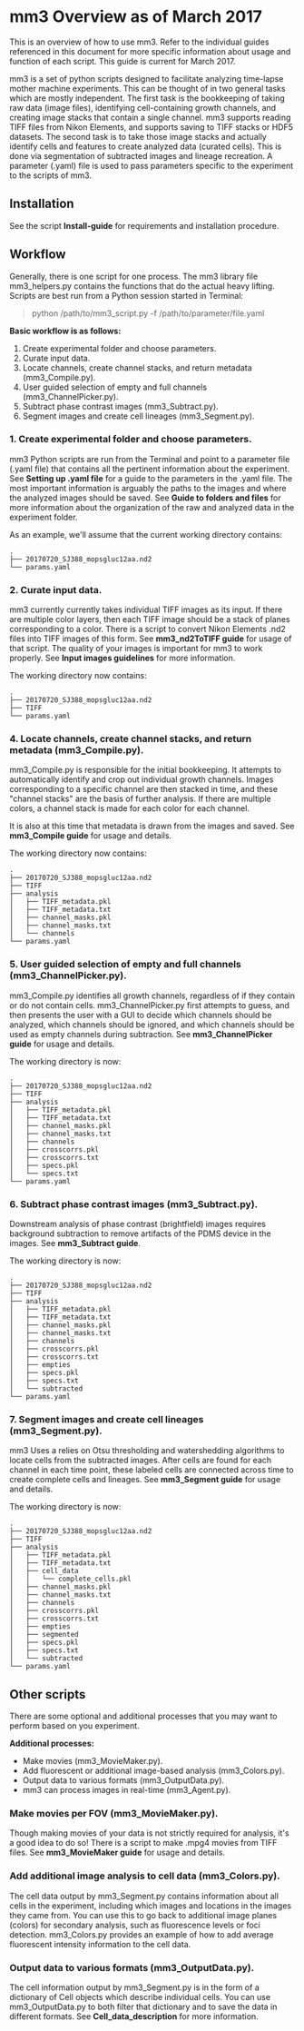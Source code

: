 # mm3 Overview as of March 2017

This is an overview of how to use mm3. Refer to the individual guides referenced in this document for more specific information about usage and function of each script. This guide is current for March 2017.

mm3 is a set of python scripts designed to facilitate analyzing time-lapse mother machine experiments. This can be thought of in two general tasks which are mostly independent. The first task is the bookkeeping of taking raw data (image files), identifying cell-containing growth channels, and creating image stacks that contain a single channel. mm3 supports reading TIFF files from Nikon Elements, and supports saving to TIFF stacks or HDF5 datasets. The second task is to take those image stacks and actually identify cells and features to create analyzed data (curated cells). This is done via segmentation of subtracted images and lineage recreation. A parameter (.yaml) file is used to pass parameters specific to the experiment to the scripts of mm3.

## Installation

See the script **Install-guide** for requirements and installation procedure.

## Workflow

Generally, there is one script for one process. The mm3 library file mm3_helpers.py contains the functions that do the actual heavy lifting. Scripts are best run from a Python session started in Terminal:

> python /path/to/mm3_script.py -f /path/to/parameter/file.yaml

**Basic workflow is as follows:**

1. Create experimental folder and choose parameters.
2. Curate input data.
3. Locate channels, create channel stacks, and return metadata (mm3_Compile.py).
4. User guided selection of empty and full channels (mm3_ChannelPicker.py).
5. Subtract phase contrast images (mm3_Subtract.py).
6. Segment images and create cell lineages (mm3_Segment.py).

### 1. Create experimental folder and choose parameters.

mm3 Python scripts are run from the Terminal and point to a parameter file (.yaml file) that contains all the pertinent information about the experiment. See **Setting up .yaml file** for a guide to the parameters in the .yaml file. The most important information is arguably the paths to the images and where the analyzed images should be saved. See **Guide to folders and files** for more information about the organization of the raw and analyzed data in the experiment folder.

As an example, we'll assume that the current working directory contains:
```
.
├── 20170720_SJ388_mopsgluc12aa.nd2
└── params.yaml
```

### 2. Curate input data.

mm3 currently currently takes individual TIFF images as its input. If there are multiple color layers, then each TIFF image should be a stack of planes corresponding to a color. There is a script to convert Nikon Elements .nd2 files into TIFF images of this form. See **mm3_nd2ToTIFF guide** for usage of that script. The quality of your images is important for mm3 to work properly. See **Input images guidelines** for more information.

The working directory now contains:
```
.
├── 20170720_SJ388_mopsgluc12aa.nd2
├── TIFF
└── params.yaml
```

### 4. Locate channels, create channel stacks, and return metadata (mm3_Compile.py).

mm3_Compile.py is responsible for the initial bookkeeping. It attempts to automatically identify and crop out individual growth channels. Images corresponding to a specific channel are then stacked in time, and these "channel stacks" are the basis of further analysis. If there are multiple colors, a channel stack is made for each color for each channel.

It is also at this time that metadata is drawn from the images and saved. See **mm3_Compile guide** for usage and details.

The working directory now contains:
```
.
├── 20170720_SJ388_mopsgluc12aa.nd2
├── TIFF
├── analysis
│   ├── TIFF_metadata.pkl
│   ├── TIFF_metadata.txt
│   ├── channel_masks.pkl
│   ├── channel_masks.txt
│   └── channels
└── params.yaml
```

### 5. User guided selection of empty and full channels (mm3_ChannelPicker.py).

mm3_Compile.py identifies all growth channels, regardless of if they contain or do not contain cells. mm3_ChannelPicker.py first attempts to guess, and then presents the user with a GUI to decide which channels should be analyzed, which channels should be ignored, and which channels should be used as empty channels during subtraction. See **mm3_ChannelPicker guide** for usage and details.

The working directory is now:
```
.
├── 20170720_SJ388_mopsgluc12aa.nd2
├── TIFF
├── analysis
│   ├── TIFF_metadata.pkl
│   ├── TIFF_metadata.txt
│   ├── channel_masks.pkl
│   ├── channel_masks.txt
│   ├── channels
│   ├── crosscorrs.pkl
│   ├── crosscorrs.txt
│   ├── specs.pkl
│   └── specs.txt
└── params.yaml
```

### 6. Subtract phase contrast images (mm3_Subtract.py).

Downstream analysis of phase contrast (brightfield) images requires background subtraction to remove artifacts of the PDMS device in the images. See **mm3_Subtract guide**.

The working directory is now:
```
.
├── 20170720_SJ388_mopsgluc12aa.nd2
├── TIFF
├── analysis
│   ├── TIFF_metadata.pkl
│   ├── TIFF_metadata.txt
│   ├── channel_masks.pkl
│   ├── channel_masks.txt
│   ├── channels
│   ├── crosscorrs.pkl
│   ├── crosscorrs.txt
│   ├── empties
│   ├── specs.pkl
│   ├── specs.txt
│   └── subtracted
└── params.yaml
```

### 7. Segment images and create cell lineages (mm3_Segment.py).

mm3 Uses a relies on Otsu thresholding and watershedding algorithms to locate cells from the subtracted images. After cells are found for each channel in each time point, these labeled cells are connected across time to create complete cells and lineages. See **mm3_Segment guide** for usage and details.

The working directory is now:
```
.
├── 20170720_SJ388_mopsgluc12aa.nd2
├── TIFF
├── analysis
│   ├── TIFF_metadata.pkl
│   ├── TIFF_metadata.txt
│   ├── cell_data
│   │   └── complete_cells.pkl
│   ├── channel_masks.pkl
│   ├── channel_masks.txt
│   ├── channels
│   ├── crosscorrs.pkl
│   ├── crosscorrs.txt
│   ├── empties
│   ├── segmented
│   ├── specs.pkl
│   ├── specs.txt
│   └── subtracted
└── params.yaml
```

## Other scripts

There are some optional and additional processes that you may want to perform based on you experiment.

**Additional processes:**

* Make movies (mm3_MovieMaker.py).
* Add fluorescent or additional image-based analysis (mm3_Colors.py).
* Output data to various formats (mm3_OutputData.py).
* mm3 can process images in real-time (mm3_Agent.py).

### Make movies per FOV (mm3_MovieMaker.py).

Though making movies of your data is not strictly required for analysis, it's a good idea to do so! There is a script to make .mpg4 movies from TIFF files. See **mm3_MovieMaker guide** for usage and details.

### Add additional image analysis to cell data (mm3_Colors.py).

The cell data output by mm3_Segment.py contains information about all cells in the experiment, including which images and locations in the images they came from. You can use this to go back to additional image planes (colors) for secondary analysis, such as fluorescence levels or foci detection. mm3_Colors.py provides an example of how to add average fluorescent intensity information to the cell data.

### Output data to various formats (mm3_OutputData.py).

The cell information output by mm3_Segment.py is in the form of a dictionary of Cell objects which describe individual cells. You can use mm3_OutputData.py to both filter that dictionary and to save the data in different formats. See **Cell_data_description** for more information.
